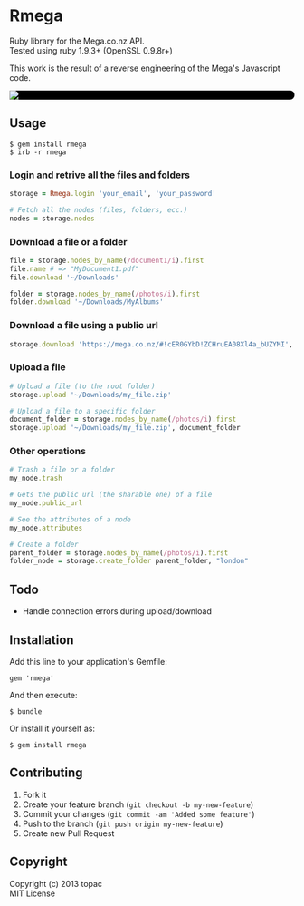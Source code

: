 # Rmega


Ruby library for the Mega.co.nz API.  
Tested using ruby 1.9.3+ (OpenSSL 0.9.8r+)

This work is the result of a reverse engineering of the Mega's Javascript code.


<div style="background-color: #000000; border-radius: 8px">
  <img src="https://eu.static.mega.co.nz/images/mega/logo.png" />
</div>


## Usage

    $ gem install rmega
    $ irb -r rmega

### Login and retrive all the files and folders

```ruby
storage = Rmega.login 'your_email', 'your_password'

# Fetch all the nodes (files, folders, ecc.)
nodes = storage.nodes
```


### Download a file or a folder

```ruby
file = storage.nodes_by_name(/document1/i).first
file.name # => "MyDocument1.pdf"
file.download '~/Downloads'

folder = storage.nodes_by_name(/photos/i).first
folder.download '~/Downloads/MyAlbums'
```


### Download a file using a public url

```ruby
storage.download 'https://mega.co.nz/#!cER0GYbD!ZCHruEA08Xl4a_bUZYMI', '~/Downloads'
```


### Upload a file

```ruby
# Upload a file (to the root folder)
storage.upload '~/Downloads/my_file.zip'

# Upload a file to a specific folder
document_folder = storage.nodes_by_name(/photos/i).first
storage.upload '~/Downloads/my_file.zip', document_folder
```

### Other operations

```ruby
# Trash a file or a folder
my_node.trash

# Gets the public url (the sharable one) of a file
my_node.public_url

# See the attributes of a node
my_node.attributes

# Create a folder
parent_folder = storage.nodes_by_name(/photos/i).first
folder_node = storage.create_folder parent_folder, "london"
```

## Todo

  * Handle connection errors during upload/download


## Installation

Add this line to your application's Gemfile:

    gem 'rmega'

And then execute:

    $ bundle

Or install it yourself as:

    $ gem install rmega


## Contributing

1. Fork it
2. Create your feature branch (`git checkout -b my-new-feature`)
3. Commit your changes (`git commit -am 'Added some feature'`)
4. Push to the branch (`git push origin my-new-feature`)
5. Create new Pull Request


## Copyright

Copyright (c) 2013 topac  
MIT License
